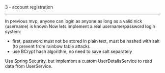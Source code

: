 3 - account registration

***

In previous mvp, anyone can login as anyone as long as a valid nick (username) is known
Now lets implement a real username/password login system:
* first, password must not be stored in plain text, must be hashed with salt (to prevent from rainbow table attack).
* use BCrypt hash algorithm, no need to save salt separately

Use Spring Security, but implement a custom UserDetailsService to read data from UserService.

